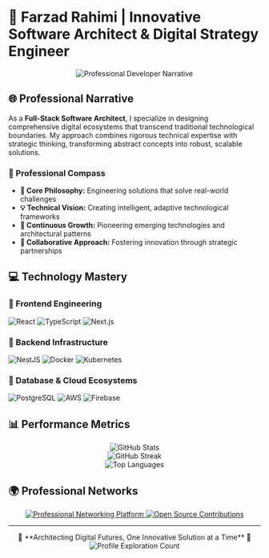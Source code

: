 # 🔬 Farzad Rahimi | Innovative Software Architect & Digital Strategy Engineer

<div align="center">
  <img src="https://readme-typing-svg.demolab.com?font=Fira+Code&weight=600&size=25&duration=3000&pause=500&color=1E90FF&center=true&width=800&lines=Transforming+Complex+Challenges+into+Elegant+Digital+Solutions;Full-Stack+Developer+%7C+System+Design+Specialist;Bridging+Technology+and+Strategic+Innovation" alt="Professional Developer Narrative" />
</div>

## 🌐 Professional Narrative

As a **Full-Stack Software Architect**, I specialize in designing comprehensive digital ecosystems that transcend traditional technological boundaries. My approach combines rigorous technical expertise with strategic thinking, transforming abstract concepts into robust, scalable solutions.

### 🎯 Professional Compass
- **🚀 Core Philosophy:** Engineering solutions that solve real-world challenges
- **💡 Technical Vision:** Creating intelligent, adaptive technological frameworks
- **🌱 Continuous Growth:** Pioneering emerging technologies and architectural patterns
- **🤝 Collaborative Approach:** Fostering innovation through strategic partnerships

## 💻 Technology Mastery

### 🔹 Frontend Engineering
![React](https://img.shields.io/badge/React-Advanced%20UI%20Architecture-2394f?style=for-the-badge&logo=react)
![TypeScript](https://img.shields.io/badge/TypeScript-Enterprise%20Type%20Systems-3178C6?style=for-the-badge&logo=typescript)
![Next.js](https://img.shields.io/badge/Next.js-Full%20Stack%20Framework-black?style=for-the-badge&logo=next.js)

### 🔹 Backend Infrastructure
![NestJS](https://img.shields.io/badge/NestJS-Scalable%20Backend%20Design-E0234E?style=for-the-badge&logo=nestjs)
![Docker](https://img.shields.io/badge/Docker-Containerization%20Expert-2496ED?style=for-the-badge&logo=docker)
![Kubernetes](https://img.shields.io/badge/Kubernetes-Cloud%20Native%20Architecture-326CE5?style=for-the-badge&logo=kubernetes)

### 🔹 Database & Cloud Ecosystems
![PostgreSQL](https://img.shields.io/badge/PostgreSQL-Advanced%20Data%20Modeling-4169E1?style=for-the-badge&logo=postgresql)
![AWS](https://img.shields.io/badge/AWS-Cloud%20Solutions%20Architect-232F3E?style=for-the-badge&logo=amazon-aws)
![Firebase](https://img.shields.io/badge/Firebase-Real--time%20Infrastructure-FFCA28?style=for-the-badge&logo=firebase)

## 📊 Performance Metrics

<div align="center">
  <picture>
    <source 
      srcset="https://github-readme-stats.vercel.app/api?username=devFarzad&show_icons=true&theme=dark"
      media="(prefers-color-scheme: dark)"
    />
    <source
      srcset="https://github-readme-stats.vercel.app/api?username=devFarzad&show_icons=true&theme=default"
      media="(prefers-color-scheme: light), (prefers-color-scheme: no-preference)"
    />
    <img src="https://github-readme-stats.vercel.app/api?username=devFarzad&show_icons=true" alt="GitHub Stats" />
  </picture>
</div>

<div align="center">
  <picture>
    <source 
      srcset="https://github-readme-streak-stats.herokuapp.com/?user=devFarzad&theme=dark&hide_border=true"
      media="(prefers-color-scheme: dark)"
    />
    <source
      srcset="https://github-readme-streak-stats.herokuapp.com/?user=devFarzad&theme=default&hide_border=true"
      media="(prefers-color-scheme: light), (prefers-color-scheme: no-preference)"
    />
    <img src="https://github-readme-streak-stats.herokuapp.com/?user=devFarzad&hide_border=true" alt="GitHub Streak" />
  </picture>
</div>

<div align="center">
  <picture>
    <source 
      srcset="https://github-readme-stats.vercel.app/api/top-langs/?username=devFarzad&layout=compact&theme=dark"
      media="(prefers-color-scheme: dark)"
    />
    <source
      srcset="https://github-readme-stats.vercel.app/api/top-langs/?username=devFarzad&layout=compact&theme=default"
      media="(prefers-color-scheme: light), (prefers-color-scheme: no-preference)"
    />
    <img src="https://github-readme-stats.vercel.app/api/top-langs/?username=devFarzad&layout=compact" alt="Top Languages" />
  </picture>
</div>

## 🌍 Professional Networks

<div align="center">
  <a href="https://linkedin.com/in/farzad-developer" target="_blank">
    <img src="https://img.shields.io/badge/LinkedIn-Professional%20Network-0077B5?style=for-the-badge&logo=linkedin&logoColor=white" alt="Professional Networking Platform" />
  </a>
  <a href="https://github.com/devFarzad" target="_blank">
    <img src="https://img.shields.io/badge/GitHub-Project%20Portfolio-181717?style=for-the-badge&logo=github&logoColor=white" alt="Open Source Contributions" />
  </a>
</div>

---

<div align="center">
  🔭 **Architecting Digital Futures, One Innovative Solution at a Time** 🌈
</div>

<div align="center">
  <img src="https://komarev.com/ghpvc/?username=devFarzad&color=blueviolet" alt="Profile Exploration Count" />
</div>
